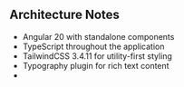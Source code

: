 ## Architecture Notes

- Angular 20 with standalone components
- TypeScript throughout the application
- TailwindCSS 3.4.11 for utility-first styling
- Typography plugin for rich text content
-
